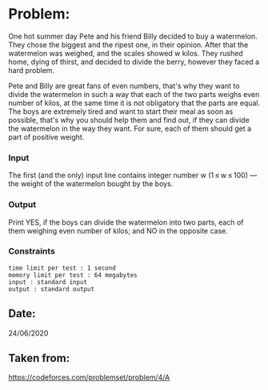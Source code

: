 # Problem:
One hot summer day Pete and his friend Billy decided to buy a watermelon. They chose the biggest and the ripest one, in their opinion. After that the watermelon was weighed, and the scales showed w kilos. They rushed home, dying of thirst, and decided to divide the berry, however they faced a hard problem.

Pete and Billy are great fans of even numbers, that's why they want to divide the watermelon in such a way that each of the two parts weighs even number of kilos, at the same time it is not obligatory that the parts are equal. The boys are extremely tired and want to start their meal as soon as possible, that's why you should help them and find out, if they can divide the watermelon in the way they want. For sure, each of them should get a part of positive weight.

### Input

The first (and the only) input line contains integer number w (1 ≤ w ≤ 100) — the weight of the watermelon bought by the boys.

### Output

Print YES, if the boys can divide the watermelon into two parts, each of them weighing even number of kilos; and NO in the opposite case.

### Constraints

    time limit per test : 1 second
    memory limit per test : 64 megabytes
    input : standard input
    output : standard output

## Date:
24/06/2020

## Taken from:
https://codeforces.com/problemset/problem/4/A
